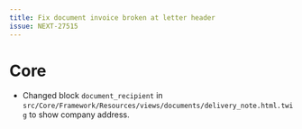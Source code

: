 ```yaml
---
title: Fix document invoice broken at letter header
issue: NEXT-27515
---
```

# Core
* Changed block `document_recipient` in `src/Core/Framework/Resources/views/documents/delivery_note.html.twig` to show company address.
